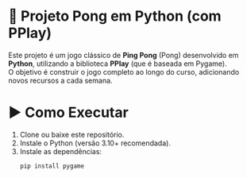 # 🏓 Projeto Pong em Python (com PPlay)

Este projeto é um jogo clássico de **Ping Pong** (Pong) desenvolvido em **Python**, utilizando a biblioteca **PPlay** (que é baseada em Pygame).  
O objetivo é construir o jogo completo ao longo do curso, adicionando novos recursos a cada semana.


# ▶️ Como Executar

1. Clone ou baixe este repositório.
2. Instale o Python (versão 3.10+ recomendada).
3. Instale as dependências:
   ```bash
   pip install pygame
